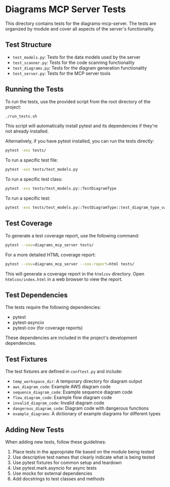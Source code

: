 # Diagrams MCP Server Tests

This directory contains tests for the diagrams-mcp-server. The tests are organized by module and cover all aspects of the server's functionality.

## Test Structure

- `test_models.py`: Tests for the data models used by the server
- `test_scanner.py`: Tests for the code scanning functionality
- `test_diagrams.py`: Tests for the diagram generation functionality
- `test_server.py`: Tests for the MCP server tools

## Running the Tests

To run the tests, use the provided script from the root directory of the project:

```bash
./run_tests.sh
```

This script will automatically install pytest and its dependencies if they're not already installed.

Alternatively, if you have pytest installed, you can run the tests directly:

```bash
pytest -xvs tests/
```

To run a specific test file:

```bash
pytest -xvs tests/test_models.py
```

To run a specific test class:

```bash
pytest -xvs tests/test_models.py::TestDiagramType
```

To run a specific test:

```bash
pytest -xvs tests/test_models.py::TestDiagramType::test_diagram_type_values
```

## Test Coverage

To generate a test coverage report, use the following command:

```bash
pytest --cov=diagrams_mcp_server tests/
```

For a more detailed HTML coverage report:

```bash
pytest --cov=diagrams_mcp_server --cov-report=html tests/
```

This will generate a coverage report in the `htmlcov` directory. Open `htmlcov/index.html` in a web browser to view the report.

## Test Dependencies

The tests require the following dependencies:

- pytest
- pytest-asyncio
- pytest-cov (for coverage reports)

These dependencies are included in the project's development dependencies.

## Test Fixtures

The test fixtures are defined in `conftest.py` and include:

- `temp_workspace_dir`: A temporary directory for diagram output
- `aws_diagram_code`: Example AWS diagram code
- `sequence_diagram_code`: Example sequence diagram code
- `flow_diagram_code`: Example flow diagram code
- `invalid_diagram_code`: Invalid diagram code
- `dangerous_diagram_code`: Diagram code with dangerous functions
- `example_diagrams`: A dictionary of example diagrams for different types

## Adding New Tests

When adding new tests, follow these guidelines:

1. Place tests in the appropriate file based on the module being tested
2. Use descriptive test names that clearly indicate what is being tested
3. Use pytest fixtures for common setup and teardown
4. Use pytest.mark.asyncio for async tests
5. Use mocks for external dependencies
6. Add docstrings to test classes and methods
